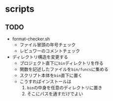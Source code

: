 # scripts

## TODO
* format-checker.sh
  * ファイル冒頭の年号チェック
  * レビュワーのコメントチェック
* ディレクトリ構造を変更する
  * プロジェクト直下に`bin`ディレクトリを作る
  * 関数を記述したファイルを`bin/funcs`に集める
  * スクリプト本体を`bin`直下に置く
  * こうすればインストールは
    1. `bin`の中身を任意のディレクトリに置き
    1. そこにパスを通すだけでよい
